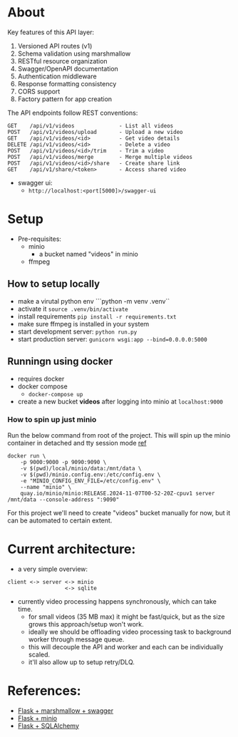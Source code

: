 # About
Key features of this API layer:

1. Versioned API routes (v1)
2. Schema validation using marshmallow
3. RESTful resource organization
4. Swagger/OpenAPI documentation
5. Authentication middleware
6. Response formatting consistency
7. CORS support
8. Factory pattern for app creation

The API endpoints follow REST conventions:

```
GET    /api/v1/videos              - List all videos
POST   /api/v1/videos/upload       - Upload a new video
GET    /api/v1/videos/<id>         - Get video details
DELETE /api/v1/videos/<id>         - Delete a video
POST   /api/v1/videos/<id>/trim    - Trim a video
POST   /api/v1/videos/merge        - Merge multiple videos
POST   /api/v1/videos/<id>/share   - Create share link
GET    /api/v1/share/<token>       - Access shared video
```

- swagger ui:
  - ```http://localhost:<port[5000]>/swagger-ui```

# Setup
- Pre-requisites:
  - minio
    - a bucket named "videos" in minio
  - ffmpeg

## How to setup locally
- make a virutal python env ```python -m venv .venv``
- activate it ```source .venv/bin/activate```
- install requirements ```pip install -r requirements.txt```
- make sure ffmpeg is installed in your system
- start development server: ```python run.py```
- start production server: ```gunicorn wsgi:app --bind=0.0.0.0:5000```

## Runningn using docker
- requires docker
- docker compose
  - ```docker-compose up```
- create a new bucket **videos** after logging into minio at ```localhost:9000```

### How to spin up just minio
Run the below command from root of the project. This will spin up the minio container in detached and tty session mode [ref](https://min.io/docs/minio/container/index.html)
```
docker run \
    -p 9000:9000 -p 9090:9090 \
    -v $(pwd)/local/minio/data:/mnt/data \
    -v $(pwd)/minio.config.env:/etc/config.env \
    -e "MINIO_CONFIG_ENV_FILE=/etc/config.env" \
    --name "minio" \
    quay.io/minio/minio:RELEASE.2024-11-07T00-52-20Z-cpuv1 server /mnt/data --console-address ":9090"
```

For this project we'll need to create "videos" bucket manually for now, but it can be automated to certain extent.

# Current architecture:
- a very simple overview:
```
client <-> server <-> minio
                  <-> sqlite
```
- currently video processing happens synchronously, which can take time.
  - for small videos (35 MB max) it might be fast/quick, but as the size grows this approach/setup won't work.
  - ideally we should be offloading video processing task to background worker through message queue.
  - this will decouple the API and worker and each can be individually scaled.
  - it'll also allow up to setup retry/DLQ.

# References:
- [Flask + marshmallow + swagger](https://medium.com/@adeesh999/marshmallow-flask-swagger-21764b432a55)
- [Flask + minio](https://medium.com/data-engineering-indonesia/how-to-upload-files-from-flask-to-minio-on-docker-14aade73596f)
- [Flask + SQLAlchemy](https://www.digitalocean.com/community/tutorials/how-to-use-flask-sqlalchemy-to-interact-with-databases-in-a-flask-application)
